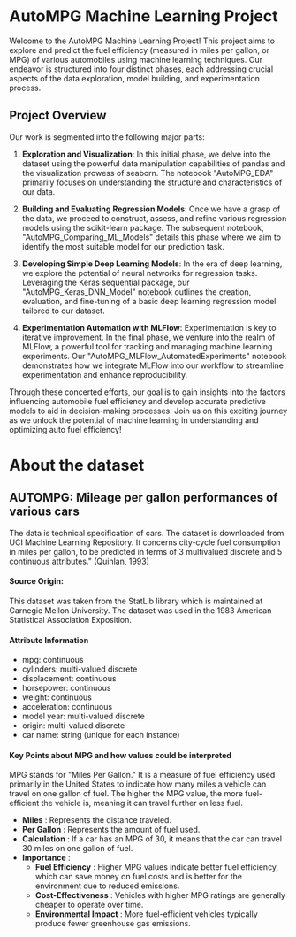﻿# AutoMPG Machine Learning Project

Welcome to the AutoMPG Machine Learning Project! This project aims to explore and predict the fuel efficiency (measured in miles per gallon, or MPG) of various automobiles using machine learning techniques. Our endeavor is structured into four distinct phases, each addressing crucial aspects of the data exploration, model building, and experimentation process.

## Project Overview

Our work is segmented into the following major parts:

1. **Exploration and Visualization**: In this initial phase, we delve into the dataset using the powerful data manipulation capabilities of pandas and the visualization prowess of seaborn. The  notebook "AutoMPG_EDA" primarily focuses on understanding the structure and characteristics of our data.

2. **Building and Evaluating Regression Models**: Once we have a grasp of the data, we proceed to construct, assess, and refine various regression models using the scikit-learn package. The subsequent notebook, "AutoMPG_Comparing_ML_Models" details this phase where we aim to identify the most suitable model for our prediction task.

3. **Developing Simple Deep Learning Models**: In the era of deep learning, we explore the potential of neural networks for regression tasks. Leveraging the Keras sequential package, our "AutoMPG_Keras_DNN_Model" notebook outlines the creation, evaluation, and fine-tuning of a basic deep learning regression model tailored to our dataset.

4. **Experimentation Automation with MLFlow**: Experimentation is key to iterative improvement. In the final phase, we venture into the realm of MLFlow, a powerful tool for tracking and managing machine learning experiments. Our "AutoMPG_MLFlow_AutomatedExperiments" notebook demonstrates how we integrate MLFlow into our workflow to streamline experimentation and enhance reproducibility.

Through these concerted efforts, our goal is to gain insights into the factors influencing automobile fuel efficiency and develop accurate predictive models to aid in decision-making processes.
Join us on this exciting journey as we unlock the potential of machine learning in understanding and optimizing auto fuel efficiency!

# About the dataset

## AUTOMPG: Mileage per gallon performances of various cars

The data is technical specification of cars. The dataset is downloaded from UCI Machine Learning Repository. It concerns city-cycle fuel consumption in miles per gallon, to be predicted in terms of 3 multivalued discrete and 5 continuous attributes." (Quinlan, 1993)

#### Source Origin: 

This dataset was taken from the StatLib library which is maintained at Carnegie Mellon University. The dataset was used in the 1983 American Statistical Association Exposition.

#### Attribute Information

-  mpg: continuous
- cylinders: multi-valued discrete
- displacement: continuous
- horsepower: continuous
- weight: continuous
- acceleration: continuous
- model year: multi-valued discrete
- origin: multi-valued discrete
- car name: string (unique for each instance)

#### Key Points about MPG and how values could be interpreted

MPG stands for "Miles Per Gallon." It is a measure of fuel efficiency used primarily in the United States to indicate how many miles a vehicle can travel on one gallon of fuel. The higher the MPG value, the more fuel-efficient the vehicle is, meaning it can travel further on less fuel.

- **Miles** : Represents the distance traveled.
- **Per Gallon** : Represents the amount of fuel used.
- **Calculation** : If a car has an MPG of 30, it means that the car can travel 30 miles on one gallon of fuel.
- **Importance** :
    - **Fuel Efficiency** : Higher MPG values indicate better fuel efficiency, which can save money on fuel costs and is better for the environment due to reduced emissions.
    - **Cost-Effectiveness** : Vehicles with higher MPG ratings are generally cheaper to operate over time.
    - **Environmental Impact** : More fuel-efficient vehicles typically produce fewer greenhouse gas emissions.




